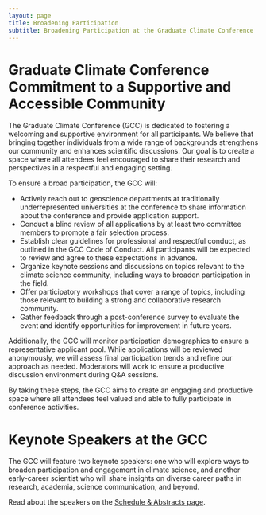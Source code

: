 ```yaml
---
layout: page
title: Broadening Participation
subtitle: Broadening Participation at the Graduate Climate Conference
---
```


# Graduate Climate Conference Commitment to a Supportive and Accessible Community

The Graduate Climate Conference (GCC) is dedicated to fostering a welcoming and supportive environment for all participants. We believe that bringing together individuals from a wide range of backgrounds strengthens our community and enhances scientific discussions. Our goal is to create a space where all attendees feel encouraged to share their research and perspectives in a respectful and engaging setting.
 
To ensure a broad participation, the GCC will:

- Actively reach out to geoscience departments at traditionally underrepresented universities at the conference to share information about the conference and provide application support.
- Conduct a blind review of all applications by at least two committee members to promote a fair selection process.
- Establish clear guidelines for professional and respectful conduct, as outlined in the GCC Code of Conduct. All participants will be expected to review and agree to these expectations in advance.
- Organize keynote sessions and discussions on topics relevant to the climate science community, including ways to broaden participation in the field.
- Offer participatory workshops that cover a range of topics, including those relevant to building a strong and collaborative research community.
- Gather feedback through a post-conference survey to evaluate the event and identify opportunities for improvement in future years.

Additionally, the GCC will monitor participation demographics to ensure a representative applicant pool. While applications will be reviewed anonymously, we will assess final participation trends and refine our approach as needed. Moderators will work to ensure a productive discussion environment during Q&A sessions.

By taking these steps, the GCC aims to create an engaging and productive space where all attendees feel valued and able to fully participate in conference activities.


# Keynote Speakers at the GCC

The GCC will feature two keynote speakers: one who will explore ways to broaden participation and engagement in climate science, and another early-career scientist who will share insights on diverse career paths in research, academia, science communication, and beyond.

Read about the speakers on the [Schedule & Abstracts page](https://graduateclimateconference.github.io/schedule/).
